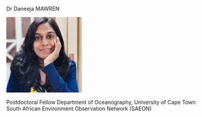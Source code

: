 Dr Daneeja MAWREN

<img src="daneeja.jpg" alt="me" width="200"/>

Postdoctoral Fellow
Department of Oceanography, University of Cape Town
South African Environment Observation Network (SAEON)